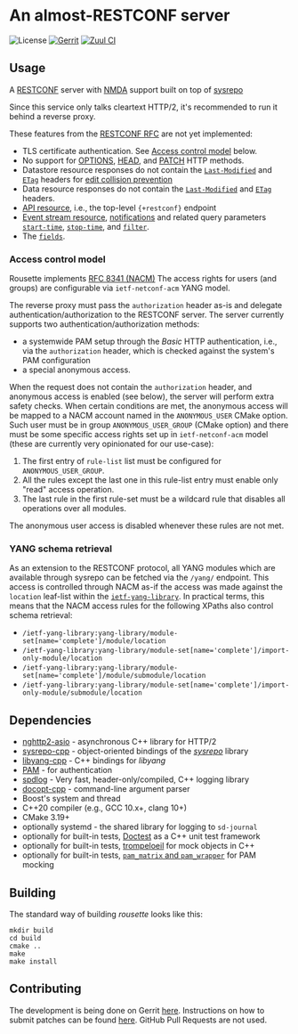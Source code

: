 # An almost-RESTCONF server

![License](https://img.shields.io/github/license/cesnet/rousette)
[![Gerrit](https://img.shields.io/badge/patches-via%20Gerrit-blue)](https://gerrit.cesnet.cz/q/project:CzechLight/rousette)
[![Zuul CI](https://img.shields.io/badge/zuul-checked-blue)](https://zuul.gerrit.cesnet.cz/t/public/buildsets?project=CzechLight/rousette)

## Usage

A [RESTCONF](https://datatracker.ietf.org/doc/html/rfc8040.html) server with [NMDA](https://datatracker.ietf.org/doc/html/rfc8527.html) support built on top of [sysrepo](https://www.sysrepo.org/)

Since this service only talks cleartext HTTP/2, it's recommended to run it behind a reverse proxy.

These features from the [RESTCONF RFC](https://datatracker.ietf.org/doc/html/rfc8040.html) are not yet implemented:

- TLS certificate authentication. See [Access control model](#access-control-model) below.
- No support for [OPTIONS](https://datatracker.ietf.org/doc/html/rfc8040.html#section-4.1), [HEAD](https://datatracker.ietf.org/doc/html/rfc8040.html#section-4.2), and [PATCH](https://datatracker.ietf.org/doc/html/rfc8040.html#section-4.6) HTTP methods.
- Datastore resource responses do not contain the [`Last-Modified`](https://datatracker.ietf.org/doc/html/rfc8040.html#section-3.4.1.1) and [`ETag`](https://datatracker.ietf.org/doc/html/rfc8040.html#section-3.4.1.2) headers for [edit collision prevention](https://datatracker.ietf.org/doc/html/rfc8040.html#section-3.4.1)
- Data resource responses do not contain the [`Last-Modified`](https://datatracker.ietf.org/doc/html/rfc8040.html#section-3.5.1) and [`ETag`](https://datatracker.ietf.org/doc/html/rfc8040.html#section-3.5.2) headers.
- [API resource](https://datatracker.ietf.org/doc/html/rfc8040.html#section-3.3), i.e., the top-level `{+restconf}` endpoint
- [Event stream resource](https://datatracker.ietf.org/doc/html/rfc8040.html#section-3.8), [notifications](https://datatracker.ietf.org/doc/html/rfc8040.html#section-6) and related query parameters [`start-time`](https://datatracker.ietf.org/doc/html/rfc8040.html#section-4.8.7), [`stop-time`](https://datatracker.ietf.org/doc/html/rfc8040.html#section-4.8.8), and [`filter`](https://datatracker.ietf.org/doc/html/rfc8040.html#section-4.8.4).
- The [`fields`](https://datatracker.ietf.org/doc/html/rfc8040.html#section-4.8.3).

### Access control model

Rousette implements [RFC 8341 (NACM)](https://datatracker.ietf.org/doc/html/rfc8341.html)
The access rights for users (and groups) are configurable via `ietf-netconf-acm` YANG model.

The reverse proxy must pass the `authorization` header as-is and delegate authentication/authorization to the RESTCONF server.
The server currently supports two authentication/authorization methods:

- a systemwide PAM setup through the *Basic* HTTP authentication, i.e., via the `authorization` header, which is checked against the system's PAM configuration
- a special anonymous access.

When the request does not contain the `authorization` header, and anonymous access is enabled (see below), the server will perform extra safety checks.
When certain conditions are met, the anonymous access will be mapped to a NACM account named in the `ANONYMOUS_USER` CMake option.
Such user must be in group `ANONYMOUS_USER_GROUP` (CMake option) and there must be some specific access rights set up in `ietf-netconf-acm` model (these are currently very opinionated for our use-case):

1. The first entry of `rule-list` list must be configured for `ANONYMOUS_USER_GROUP`.
2. All the rules except the last one in this rule-list entry must enable only "read" access operation.
3. The last rule in the first rule-set must be a wildcard rule that disables all operations over all modules.

The anonymous user access is disabled whenever these rules are not met.

### YANG schema retrieval

As an extension to the RESTCONF protocol, all YANG modules which are available through sysrepo can be fetched via the `/yang/` endpoint.
This access is controlled through NACM as-if the access was made against the `location` leaf-list within the [`ietf-yang-library`](https://datatracker.ietf.org/doc/html/rfc8525#section-3).
In practical terms, this means that the NACM access rules for the following XPaths also control schema retrieval:

- `/ietf-yang-library:yang-library/module-set[name='complete']/module/location`
- `/ietf-yang-library:yang-library/module-set[name='complete']/import-only-module/location`
- `/ietf-yang-library:yang-library/module-set[name='complete']/module/submodule/location`
- `/ietf-yang-library:yang-library/module-set[name='complete']/import-only-module/submodule/location`

## Dependencies

- [nghttp2-asio](https://github.com/nghttp2/nghttp2-asio) - asynchronous C++ library for HTTP/2
- [sysrepo-cpp](https://github.com/sysrepo/sysrepo-cpp) - object-oriented bindings of the [*sysrepo*](https://github.com/sysrepo/sysrepo) library
- [libyang-cpp](https://github.com/CESNET/libyang-cpp) - C++ bindings for *libyang*
- [PAM](http://www.linux-pam.org/) - for authentication
- [spdlog](https://github.com/gabime/spdlog) - Very fast, header-only/compiled, C++ logging library
- [docopt-cpp](https://github.com/docopt/docopt.cpp) - command-line argument parser
- Boost's system and thread
- C++20 compiler (e.g., GCC 10.x+, clang 10+)
- CMake 3.19+
- optionally systemd - the shared library for logging to `sd-journal`
- optionally for built-in tests, [Doctest](https://github.com/onqtam/doctest/) as a C++ unit test framework
- optionally for built-in tests, [trompeloeil](https://github.com/rollbear/trompeloeil) for mock objects in C++
- optionally for built-in tests, [`pam_matrix` and `pam_wrapper`](https://cwrap.org/pam_wrapper.html) for PAM mocking

## Building

The standard way of building *rousette* looks like this:
```
mkdir build
cd build
cmake ..
make
make install
```

## Contributing

The development is being done on Gerrit [here](https://gerrit.cesnet.cz/q/project:CzechLight/rousette).
Instructions on how to submit patches can be found [here](https://gerrit.cesnet.cz/Documentation/intro-gerrit-walkthrough-github.html).
GitHub Pull Requests are not used.
